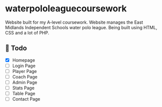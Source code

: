 # waterpololeaguecoursework

Website built for my A-level coursework. 
Website manages the East Midlands Independent Schools water polo league.
Being built using HTML, CSS and a lot of PHP.

## 🚀 Todo 
- [x] Homepage
- [ ] Login Page
- [ ] Player Page
- [ ] Coach Page
- [ ] Admin Page
- [ ] Stats Page
- [ ] Table Page
- [ ] Contact Page
